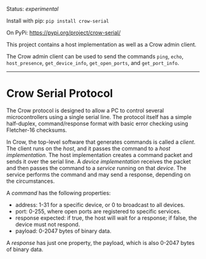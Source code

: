Status: *experimental*

Install with pip: `pip install crow-serial`

On PyPi: https://pypi.org/project/crow-serial/

This project contains a host implementation as well as a Crow admin client.

The Crow admin client can be used to send the commands `ping`, `echo`, `host_presence`,
`get_device_info`, `get_open_ports`, and `get_port_info`.

----

# Crow Serial Protocol

The Crow protocol is designed to allow a PC to control several microcontrollers using a single
serial line. The protocol itself has a simple half-duplex, command/response format with basic
error checking using Fletcher-16 checksums.

In Crow, the top-level software that generates commands is called a *client*. The client runs on the *host*, and
it passes the command to a *host implementation*. The host implementation creates a command packet
and sends it over the serial line. A *device implementation* receives the packet and then passes the command
to a *service* running on that *device*. The service performs the command and may send a response,
depending on the circumstances.

A *command* has the following properties:
- address: 1-31 for a specific device, or 0 to broadcast to all devices.
- port: 0-255, where open ports are registered to specific services.
- response expected: if true, the host will wait for a response; if false, the device must not respond.
- payload: 0-2047 bytes of binary data.

A *response* has just one property, the payload, which is also 0-2047 bytes of binary data.

